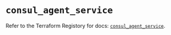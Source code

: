 # `consul_agent_service`

Refer to the Terraform Registory for docs: [`consul_agent_service`](https://www.terraform.io/docs/providers/consul/r/agent_service).
